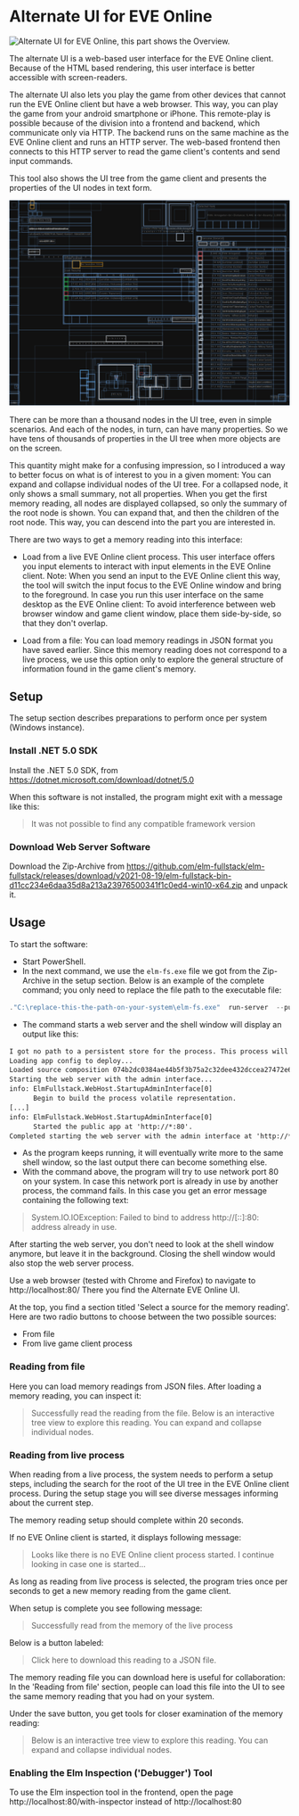 # Alternate UI for EVE Online

![Alternate UI for EVE Online, this part shows the Overview.](./../../guide/image/2020-01-30.eve-online-overview-alternate-ui-and-game-client.png)

The alternate UI is a web-based user interface for the EVE Online client. Because of the HTML based rendering, this user interface is better accessible with screen-readers.

The alternate UI also lets you play the game from other devices that cannot run the EVE Online client but have a web browser. This way, you can play the game from your android smartphone or iPhone. This remote-play is possible because of the division into a frontend and backend, which communicate only via HTTP. The backend runs on the same machine as the EVE Online client and runs an HTTP server. The web-based frontend then connects to this HTTP server to read the game client's contents and send input commands.

This tool also shows the UI tree from the game client and presents the properties of the UI nodes in text form.

![Alternate UI for EVE Online, Visualization of the UI tree](./../../guide/image/2020-07-12-visualize-ui-tree.png)

There can be more than a thousand nodes in the UI tree, even in simple scenarios. And each of the nodes, in turn, can have many properties. So we have tens of thousands of properties in the UI tree when more objects are on the screen.

This quantity might make for a confusing impression, so I introduced a way to better focus on what is of interest to you in a given moment: You can expand and collapse individual nodes of the UI tree. For a collapsed node, it only shows a small summary, not all properties. When you get the first memory reading, all nodes are displayed collapsed, so only the summary of the root node is shown. You can expand that, and then the children of the root node. This way, you can descend into the part you are interested in.

There are two ways to get a memory reading into this interface:

+ Load from a live EVE Online client process. This user interface offers you input elements to interact with input elements in the EVE Online client. Note: When you send an input to the EVE Online client this way, the tool will switch the input focus to the EVE Online window and bring to the foreground. In case you run this user interface on the same desktop as the EVE Online client: To avoid interference between web browser window and game client window, place them side-by-side, so that they don't overlap.

+ Load from a file: You can load memory readings in JSON format you have saved earlier. Since this memory reading does not correspond to a live process, we use this option only to explore the general structure of information found in the game client's memory.

## Setup

The setup section describes preparations to perform once per system (Windows instance).

### Install .NET 5.0 SDK

Install the .NET 5.0 SDK, from https://dotnet.microsoft.com/download/dotnet/5.0

When this software is not installed, the program might exit with a message like this:

> It was not possible to find any compatible framework version  

### Download Web Server Software

Download the Zip-Archive from https://github.com/elm-fullstack/elm-fullstack/releases/download/v2021-08-19/elm-fullstack-bin-d11cc234e6daa35d8a213a23976500341f1c0ed4-win10-x64.zip and unpack it.

## Usage

To start the software:

+ Start PowerShell.
+ In the next command, we use the `elm-fs.exe` file we got from the Zip-Archive in the setup section. Below is an example of the complete command; you only need to replace the file path to the executable file:

```PowerShell
."C:\replace-this-the-path-on-your-system\elm-fs.exe"  run-server  --public-urls="http://*:80"  --deploy=https://github.com/Arcitectus/Sanderling/tree/3ff818f96a52a8f193456c0d7380e63453f9829a/implement/alternate-ui/source
```

+ The command starts a web server and the shell window will display an output like this:

```txt
I got no path to a persistent store for the process. This process will not be persisted!
Loading app config to deploy...
Loaded source composition 074b2dc0384ae44b5f3b75a2c32dee432dccea27472e6e9a65182c2e38e4bdf2 from 'https://github.com/Arcitectus/Sanderling/tree/8a660d732db0166de151e1da7dc1cdafd1af0528/implement/alternate-ui/source'.
Starting the web server with the admin interface...
info: ElmFullstack.WebHost.StartupAdminInterface[0]
      Begin to build the process volatile representation.
[...]
info: ElmFullstack.WebHost.StartupAdminInterface[0]
      Started the public app at 'http://*:80'.
Completed starting the web server with the admin interface at 'http://*:4000'.
```

+ As the program keeps running, it will eventually write more to the same shell window, so the last output there can become something else.
+ With the command above, the program will try to use network port 80 on your system. In case this network port is already in use by another process, the command fails. In this case you get an error message containing the following text:

> System.IO.IOException: Failed to bind to address http://[::]:80: address already in use.

After starting the web server, you don't need to look at the shell window anymore, but leave it in the background. Closing the shell window would also stop the web server process.

Use a web browser (tested with Chrome and Firefox) to navigate to http://localhost:80/
There you find the Alternate EVE Online UI.

At the top, you find a section titled 'Select a source for the memory reading'. Here are two radio buttons to choose between the two possible sources:

+ From file
+ From live game client process

### Reading from file

Here you can load memory readings from JSON files.
After loading a memory reading, you can inspect it:

> Successfully read the reading from the file. Below is an interactive tree view to explore this reading. You can expand and collapse individual nodes.

### Reading from live process

When reading from a live process, the system needs to perform a setup steps, including the search for the root of the UI tree in the EVE Online client process. During the setup stage you will see diverse messages informing about the current step.

The memory reading setup should complete within 20 seconds. 

If no EVE Online client is started, it displays following message:

> Looks like there is no EVE Online client process started. I continue looking in case one is started...

As long as reading from live process is selected, the program tries once per seconds to get a new memory reading from the game client.

When setup is complete you see following message:

> Successfully read from the memory of the live process

Below is a button labeled:

> Click here to download this reading to a JSON file.

The memory reading file you can download here is useful for collaboration: In the 'Reading from file' section, people can load this file into the UI to see the same memory reading that you had on your system. 

Under the save button, you get tools for closer examination of the memory reading:

> Below is an interactive tree view to explore this reading. You can expand and collapse individual nodes.

### Enabling the Elm Inspection ('Debugger') Tool

To use the Elm inspection tool in the frontend, open the page http://localhost:80/with-inspector instead of http://localhost:80
